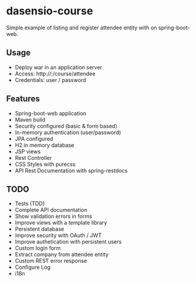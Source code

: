 # dasensio-course

Simple example of listing and register attendee entity with on spring-boot-web.

## Usage
* Deploy war in an application server
* Access: http://<SERVER>:<PORT>/course/attendee
* Credentials: user / password

## Features
* Spring-boot-web application
* Maven build
* Security configured (basic & form based)
* In-memory authentication (user/password)
* JPA configured
* H2 in memory database
* JSP views
* Rest Controller
* CSS Styles with purecss
* API Rest Documentation with spring-restdocs

## TODO
* Tests (TDD)
* Complete API documentation
* Show validation errors in forms
* Improve views with a template library
* Persistent database
* Improve security with OAuth / JWT
* Improve authetication with persistent users
* Custom login form
* Extract company from attendee entity
* Custom REST error response
* Configure Log
* i18n
